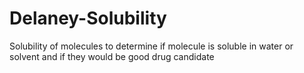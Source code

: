 # Delaney-Solubility
Solubility of molecules to determine if molecule is soluble in water or solvent and if they would be good drug candidate

